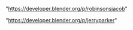 "https://developer.blender.org/p/robinsonsjacob"

"https://developer.blender.org/p/jerryparker"

 
 
